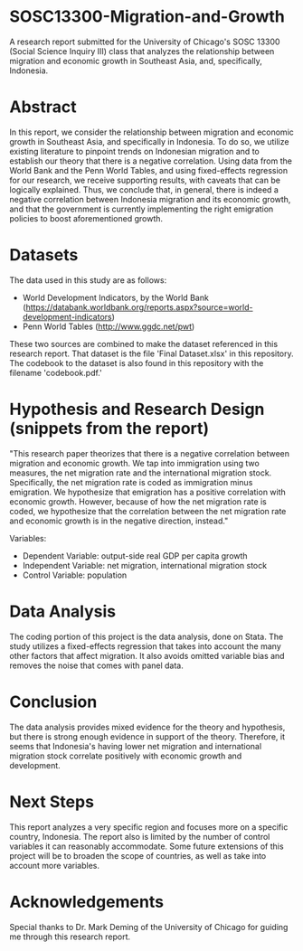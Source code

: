 # SOSC13300-Migration-and-Growth
A research report submitted for the University of Chicago's SOSC 13300 (Social Science Inquiry III) class that analyzes the relationship between migration and economic growth in Southeast Asia, and, specifically, Indonesia.

# Abstract
In this report, we consider the relationship between migration and economic growth in Southeast Asia, and specifically in Indonesia. To do so, we utilize existing literature to pinpoint trends on Indonesian migration and to establish our theory that there is a negative correlation. Using data from the World Bank and the Penn World Tables, and using fixed-effects regression for our research, we receive supporting results, with caveats that can be logically explained. Thus, we conclude that, in general, there is indeed a negative correlation between Indonesia migration and its economic growth, and that the government is currently implementing the right emigration policies to boost aforementioned growth.

# Datasets
The data used in this study are as follows:
- World Development Indicators, by the World Bank (https://databank.worldbank.org/reports.aspx?source=world-development-indicators)
- Penn World Tables (http://www.ggdc.net/pwt)

These two sources are combined to make the dataset referenced in this research report. That dataset is the file 'Final Dataset.xlsx' in this repository. The codebook to the dataset is also found in this repository with the filename 'codebook.pdf.'

# Hypothesis and Research Design (snippets from the report)
"This research paper theorizes that there is a negative correlation between migration and economic growth. We tap into immigration using two measures, the net migration rate and the international migration stock. Specifically, the net migration rate is coded as immigration minus emigration. We hypothesize that emigration has a positive correlation with economic growth. However, because of how the net migration rate is coded, we hypothesize that the correlation between the net migration rate and economic growth is in the negative direction, instead."

Variables:
- Dependent Variable: output-side real GDP per capita growth
- Independent Variable: net migration, international migration stock
- Control Variable: population

# Data Analysis
The coding portion of this project is the data analysis, done on Stata. The study utilizes a fixed-effects regression that takes into account the many other factors that affect migration. It also avoids omitted variable bias and removes the noise that comes with panel data.

# Conclusion
The data analysis provides mixed evidence for the theory and hypothesis, but there is strong enough evidence in support of the theory. Therefore, it seems that Indonesia's having lower net migration and international migration stock correlate positively with economic growth and development.

# Next Steps
This report analyzes a very specific region and focuses more on a specific country, Indonesia. The report also is limited by the number of control variables it can reasonably accommodate. Some future extensions of this project will be to broaden the scope of countries, as well as take into account more variables.

# Acknowledgements
Special thanks to Dr. Mark Deming of the University of Chicago for guiding me through this research report.
